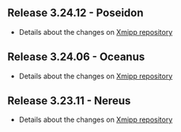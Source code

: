 ## Release 3.24.12 - Poseidon
   - Details about the changes on [Xmipp repository](https://github.com/I2PC/xmipp/blob/devel/CHANGELOG.md)

## Release 3.24.06 - Oceanus
   - Details about the changes on [Xmipp repository](https://github.com/I2PC/xmipp/blob/devel/CHANGELOG.md)

## Release 3.23.11 - Nereus
   - Details about the changes on [Xmipp repository](https://github.com/I2PC/xmipp/blob/devel/CHANGELOG.md)
